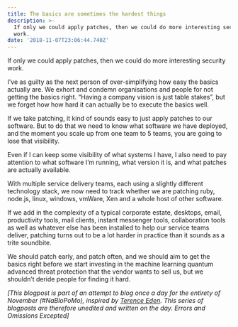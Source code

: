 ```yaml
---
title: The basics are sometimes the hardest things
description: >-
  If only we could apply patches, then we could do more interesting security
  work.
date: '2018-11-07T23:06:44.740Z'
---
```


If only we could apply patches, then we could do more interesting security work.

I’ve as guilty as the next person of over-simplifying how easy the basics actually are. We exhort and condemn organisations and people for not getting the basics right. “Having a company vision is just table stakes”, but we forget how how hard it can actually be to execute the basics well.

If we take patching, it kind of sounds easy to just apply patches to our software. But to do that we need to know what software we have deployed, and the moment you scale up from one team to 5 teams, you are going to lose that visibility.

Even if I can keep some visibility of what systems I have, I also need to pay attention to what software I’m running, what version it is, and what patches are actually available.

With multiple service delivery teams, each using a slightly different technology stack, we now need to track whether we are patching ruby, node.js, linux, windows, vmWare, Xen and a whole host of other software.

If we add in the complexity of a typical corporate estate, desktops, email, productivity tools, mail clients, instant messenger tools, collaboration tools as well as whatever else has been installed to help our service teams deliver, patching turns out to be a lot harder in practice than it sounds as a trite soundbite.

We should patch early, and patch often, and we should aim to get the basics right before we start investing in the machine learning quantum advanced threat protection that the vendor wants to sell us, but we shouldn’t deride people for finding it hard.

_\[This blogpost is part of an attempt to blog once a day for the entirety of November (#NaBloPoMo), inspired by_ [_Terence Eden_](https://medium.com/u/1b3280d2beeb)_. This series of blogposts are therefore unedited and written on the day. Errors and Omissions Excepted\]_
